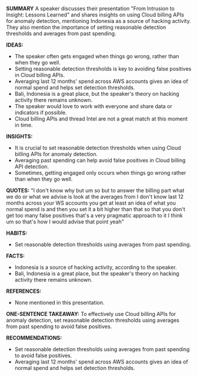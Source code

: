 **SUMMARY**
A speaker discusses their presentation "From Intrusion to Insight: Lessons Learned" and shares insights on using Cloud billing APIs for anomaly detection, mentioning Indonesia as a source of hacking activity. They also mention the importance of setting reasonable detection thresholds and averages from past spending.

**IDEAS:**
* The speaker often gets engaged when things go wrong, rather than when they go well.
* Setting reasonable detection thresholds is key to avoiding false positives in Cloud billing APIs.
* Averaging last 12 months' spend across AWS accounts gives an idea of normal spend and helps set detection thresholds.
* Bali, Indonesia is a great place, but the speaker's theory on hacking activity there remains unknown.
* The speaker would love to work with everyone and share data or indicators if possible.
* Cloud billing APIs and thread Intel are not a great match at this moment in time.

**INSIGHTS:**
* It is crucial to set reasonable detection thresholds when using Cloud billing APIs for anomaly detection.
* Averaging past spending can help avoid false positives in Cloud billing API detection.
* Sometimes, getting engaged only occurs when things go wrong rather than when they go well.

**QUOTES:**
"I don't know why but um so but to answer the billing part what we do or what we advise is look at the averages from I don't know last 12 months across your WS accounts you get at least an idea of what you normal spend is and then you set it a bit higher than that so that you don't get too many false positives that's a very pragmatic approach to it I think um so that's how I would advise that point yeah"

**HABITS:**
* Set reasonable detection thresholds using averages from past spending.

**FACTS:**
* Indonesia is a source of hacking activity, according to the speaker.
* Bali, Indonesia is a great place, but the speaker's theory on hacking activity there remains unknown.

**REFERENCES:**
* None mentioned in this presentation.

**ONE-SENTENCE TAKEAWAY:**
To effectively use Cloud billing APIs for anomaly detection, set reasonable detection thresholds using averages from past spending to avoid false positives.

**RECOMMENDATIONS:**
* Set reasonable detection thresholds using averages from past spending to avoid false positives.
* Averaging last 12 months' spend across AWS accounts gives an idea of normal spend and helps set detection thresholds.

